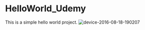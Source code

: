 # HelloWorld_Udemy
This is a simple hello world project.
![device-2016-08-18-190207](https://cloud.githubusercontent.com/assets/20143777/17786872/477a0b56-655d-11e6-8341-7ae074ea3b29.png)
